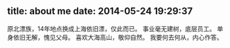 title: about me
date: 2014-05-24 19:29:37
---
原北漂族，14年地点换成上海依旧漂，仅此而已。
事业毫无建树，底层员工。
单身依旧无解，愧见父母。
喜欢大海高山，敬仰自然。
我要何去何从，内心作答。
